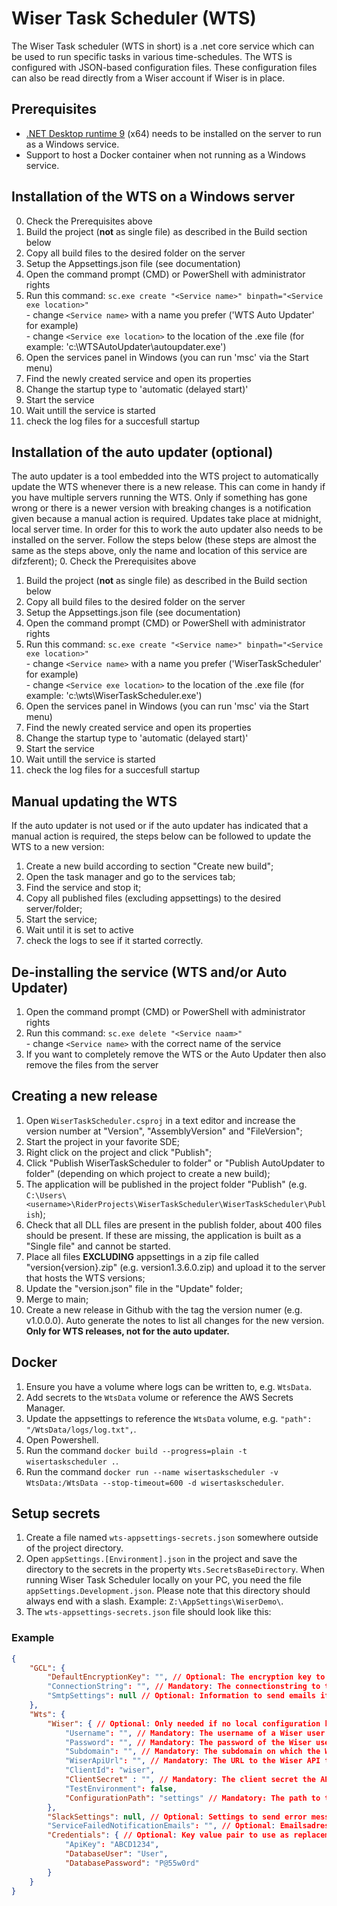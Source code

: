 # Wiser Task Scheduler (WTS)
The Wiser Task scheduler (WTS in short) is a .net core service which can be used to run specific tasks in various time-schedules. The WTS is configured with JSON-based configuration files. These configuration files can also be read directly from a Wiser account if Wiser is in place.

## Prerequisites
- [.NET Desktop runtime 9](https://dotnet.microsoft.com/en-us/download/dotnet/9.0) (x64) needs to be installed on the server to run as a Windows service.
- Support to host a Docker container when not running as a Windows service.

## Installation of the WTS on a Windows server
0. Check the Prerequisites above
1. Build the project (**not** as single file) as described in the Build section below
2. Copy all build files to the desired folder on the server
3. Setup the Appsettings.json file (see documentation)
4. Open the command prompt (CMD) or PowerShell with administrator rights
5. Run this command: `sc.exe create "<Service name>" binpath="<Service exe location>"`<br>- change `<Service name>` with a name you prefer ('WTS Auto Updater' for example)<br>- change `<Service exe location>` to the location of the .exe file (for example: 'c:\WTSAutoUpdater\autoupdater.exe')
6. Open the services panel in Windows (you can run 'msc' via the Start menu)
7. Find the newly created service and open its properties
8. Change the startup type to 'automatic (delayed start)'
9. Start the service
10. Wait untill the service is started
11. check the log files for a succesfull startup

## Installation of the auto updater (optional)
The auto updater is a tool embedded into the WTS project to automatically update the WTS whenever there is a new release. This can come in handy if you have multiple servers running the WTS. Only if something has gone wrong or there is a newer version with breaking changes is a notification given because a manual action is required. Updates take place at midnight, local server time. In order for this to work the auto updater also needs to be installed on the server. Follow the steps below (these steps are almost the same as the steps above, only the name and location of this service are difzferent);
0. Check the Prerequisites above
1. Build the project (**not** as single file) as described in the Build section below
2. Copy all build files to the desired folder on the server
3. Setup the Appsettings.json file (see documentation)
4. Open the command prompt (CMD) or PowerShell with administrator rights
5. Run this command: `sc.exe create "<Service name>" binpath="<Service exe location>"`<br>- change `<Service name>` with a name you prefer ('WiserTaskScheduler' for example)<br>- change `<Service exe location>` to the location of the .exe file (for example: 'c:\wts\WiserTaskScheduler.exe')
6. Open the services panel in Windows (you can run 'msc' via the Start menu)
7. Find the newly created service and open its properties
8. Change the startup type to 'automatic (delayed start)'
9. Start the service
10. Wait untill the service is started
11. check the log files for a succesfull startup

## Manual updating the WTS
If the auto updater is not used or if the auto updater has indicated that a manual action is required, the steps below can be followed to update the WTS to a new version:
1. Create a new build according to section "Create new build";
2. Open the task manager and go to the services tab;
3. Find the service and stop it;
4. Copy all published files (excluding appsettings) to the desired server/folder;
5. Start the service;
6. Wait until it is set to active 
7. check the logs to see if it started correctly.

## De-installing the service (WTS and/or Auto Updater)
1. Open the command prompt (CMD) or PowerShell with administrator rights
2. Run this command: `sc.exe delete "<Service naam>"`<br>- change `<Service name>` with the correct name of the service
3. If you want to completely remove the WTS or the Auto Updater then also remove the files from the server 

## Creating a new release
1. Open `WiserTaskScheduler.csproj` in a text editor and increase the version number at "Version", "AssemblyVersion" and "FileVersion";
2. Start the project in your favorite SDE;
3. Right click on the project and click "Publish";
4. Click "Publish WiserTaskScheduler to folder" or "Publish AutoUpdater to folder" (depending on which project to create a new build);
5. The application will be published in the project folder "Publish" (e.g. `C:\Users\<username>\RiderProjects\WiserTaskScheduler\WiserTaskScheduler\Publish`);
6. Check that all DLL files are present in the publish folder, about 400 files should be present. If these are missing, the application is built as a "Single file" and cannot be started.
7. Place all files **EXCLUDING** appsettings in a zip file called "version{version}.zip" (e.g. version1.3.6.0.zip) and upload it to the server that hosts the WTS versions;
8. Update the "version.json" file in the "Update" folder;
9. Merge to main;
10. Create a new release in Github with the tag the version numer (e.g. v1.0.0.0). Auto generate the notes to list all changes for the new version. **Only for WTS releases, not for the auto updater.**

## Docker
1. Ensure you have a volume where logs can be written to, e.g. `WtsData`.
1. Add secrets to the `WtsData` volume or reference the AWS Secrets Manager.
1. Update the appsettings to reference the `WtsData` volume, e.g. `"path": "/WtsData/logs/log.txt",`.
1. Open Powershell.
1. Run the command `docker build --progress=plain -t wisertaskscheduler .`.
1. Run the command `docker run --name wisertaskscheduler -v WtsData:/WtsData --stop-timeout=600 -d wisertaskscheduler`.

## Setup secrets<a name="setup-secrets"></a>
1. Create a file named `wts-appsettings-secrets.json` somewhere outside of the project directory.
1. Open `appSettings.[Environment].json` in the project and save the directory to the secrets in the property `Wts.SecretsBaseDirectory`. When running Wiser Task Scheduler locally on your PC, you need the file `appSettings.Development.json`. Please note that this directory should always end with a slash. Example: `Z:\AppSettings\WiserDemo\`.
1. The `wts-appsettings-secrets.json` file should look like this:
### Example
```json
{
	"GCL": {
		"DefaultEncryptionKey": "", // Optional: The encryption key to use to encrypt/decrypt OAuth information in the database. Only needed if one is present.
		"ConnectionString": "", // Mandatory: The connectionstring to the database to write logs and service information.
		"SmtpSettings": null // Optional: Information to send emails if one is provided in "ServiceFailedNotificationEmails"
	},
	"Wts": {
		"Wiser": { // Optional: Only needed if no local configuration has been provided.
			"Username": "", // Mandatory: The username of a Wiser user to retrieve the configurations.
			"Password": "", // Mandatory: The password of the Wiser user.
			"Subdomain": "", // Mandatory: The subdomain on which the Wiser customer is running.
			"WiserApiUrl": "", // Mandatory: The URL to the Wiser API that needs to be used.
			"ClientId": "wiser",
			"ClientSecret" : "", // Mandatory: The client secret the API is expecting.
			"TestEnvironment": false,
			"ConfigurationPath": "settings" // Mandatory: The path to the folder that contains the services this WTS needs to execute.
		},
		"SlackSettings": null, // Optional: Settings to send error messages to a Slack channel.
		"ServiceFailedNotificationEmails": "", // Optional: Emailsadresses, semicolon splitted, to notify if errors occured outside of the runs.
		"Credentials": { // Optional: Key value pair to use as replacements in configurations using [{Credential:<key>}]
			"ApiKey": "ABCD1234",
			"DatabaseUser": "User",
			"DatabasePassword": "P@55w0rd"
		}
	}
}
```